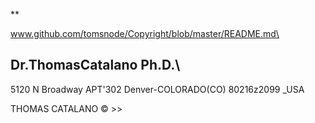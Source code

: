 *\*

www.github.com/tomsnode/Copyright/blob/master/README.md\

Dr.ThomasCatalano Ph.D.\
---------------------
5120 N Broadway APT'302 
Denver-COLORADO(CO) 80216z2099 _USA

THOMAS CATALANO © >>
